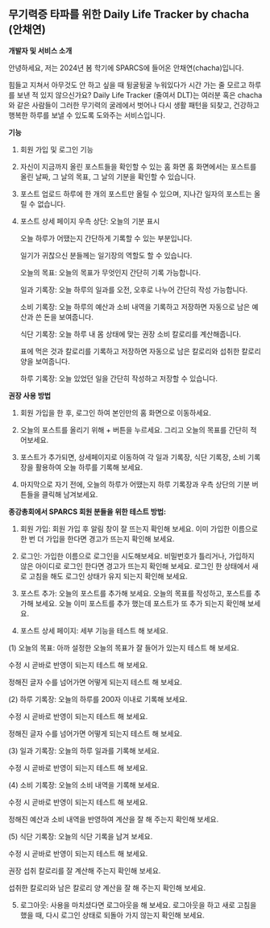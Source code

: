 ## 무기력증 타파를 위한 Daily Life Tracker by chacha (안채연)

**개발자 및 서비스 소개**

안녕하세요, 저는 2024년 봄 학기에 SPARCS에 들어온 안채연(chacha)입니다. 

힘들고 지쳐서 아무것도 안 하고 싶을 때 뒹굴뒹굴 누워있다가 시간 가는 줄 모르고 하루를 보낸 적 있지 않으신가요? Daily Life Tracker (줄여서 DLT)는 여러분 혹은 chacha와 같은 사람들이 그러한 무기력의 굴레에서 벗어나 다시 생활 패턴을 되찾고, 건강하고 행복한 하루를 보낼 수 있도록 도와주는 서비스입니다.

**기능**

1. 회원 가입 및 로그인 기능

2. 자신이 지금까지 올린 포스트들을 확인할 수 있는 홈 화면
  홈 화면에서는 포스트를 올린 날짜, 그 날의 목표, 그 날의 기분을 확인할 수 있습니다.

3. 포스트 업로드
  하루에 한 개의 포스트만 올릴 수 있으며, 지나간 일자의 포스트는 올릴 수 없습니다.

4. 포스트 상세 페이지
    우측 상단: 오늘의 기분 표시 
    
    오늘 하루가 어땠는지 간단하게 기록할 수 있는 부분입니다.
    
    일기가 귀찮으신 분들께는 일기장의 역할도 할 수 있습니다.

    오늘의 목표: 오늘의 목표가 무엇인지 간단히 기록 가능합니다.

    일과 기록장: 오늘 하루의 일과를 오전, 오후로 나누어 간단히 작성 가능합니다.

    소비 기록장: 오늘 하루의 예산과 소비 내역을 기록하고 저장하면 자동으로 남은 예산과 쓴 돈을 보여줍니다.

    식단 기록장: 오늘 하루 내 몸 상태에 맞는 권장 소비 칼로리를 계산해줍니다.
    
    표에 먹은 것과 칼로리를 기록하고 저장하면 자동으로 남은 칼로리와 섭취한 칼로리 양을 보여줍니다.

    하루 기록장: 오늘 있었던 일을 간단히 작성하고 저장할 수 있습니다.

**권장 사용 방법**

1. 회원 가입을 한 후, 로그인 하여 본인만의 홈 화면으로 이동하세요.

2. 오늘의 포스트를 올리기 위해 + 버튼을 누르세요. 그리고 오늘의 목표를 간단히 적어보세요.

3. 포스트가 추가되면, 상세페이지로 이동하여 각 일과 기록장, 식단 기록장, 소비 기록장을 활용하여 오늘 하루를 기록해 보세요.

4. 마지막으로 자기 전에, 오늘의 하루가 어땠는지 하루 기록장과 우측 상단의 기분 버튼들을 클릭해 남겨보세요.

**종강총회에서 SPARCS 회원 분들을 위한 테스트 방법:**

1. 회원 가입: 회원 가입 후 알림 창이 잘 뜨는지 확인해 보세요.
  이미 가입한 이름으로 한 번 더 가입을 한다면 경고가 뜨는지 확인해 보세요.

2. 로그인: 가입한 이름으로 로그인을 시도해보세요.
  비밀번호가 틀리거나, 가입하지 않은 아이디로 로그인 한다면 경고가 뜨는지 확인해 보세요.
  로그인 한 상태에서 새로 고침을 해도 로그인 상태가 유지 되는지 확인해 보세요.

3. 포스트 추가: 오늘의 포스트를 추가해 보세요.
  오늘의 목표를 작성하고, 포스트를 추가해 보세요.
  오늘 이미 포스트를 추가 했는데 포스트가 또 추가 되는지 확인해 보세요.

4. 포스트 상세 페이지: 세부 기능을 테스트 해 보세요.

  (1) 오늘의 목표: 아까 설정한 오늘의 목표가 잘 들어가 있는지 테스트 해 보세요.
  
  수정 시 곧바로 반영이 되는지 테스트 해 보세요.
  
  정해진 글자 수를 넘어가면 어떻게 되는지 테스트 해 보세요.

  (2) 하루 기록장: 오늘의 하루를 200자 이내로 기록해 보세요.
  
  수정 시 곧바로 반영이 되는지 테스트 해 보세요.
  
  정해진 글자 수를 넘어가면 어떻게 되는지 테스트 해 보세요.

  (3) 일과 기록장: 오늘의 하루 일과를 기록해 보세요.
  
  수정 시 곧바로 반영이 되는지 테스트 해 보세요.

  (4) 소비 기록장: 오늘의 소비 내역을 기록해 보세요.
  
  수정 시 곧바로 반영이 되는지 테스트 해 보세요. 
  
  정해진 예산과 소비 내역을 반영하여 계산을 잘 해 주는지 확인해 보세요.

  (5) 식단 기록장: 오늘의 식단 기록을 남겨 보세요.
  
  수정 시 곧바로 반영이 되는지 테스트 해 보세요. 
  
  권장 섭취 칼로리를 잘 계산해 주는지 확인해 보세요.
  
  섭취한 칼로리와 남은 칼로리 양 계산을 잘 해 주는지 확인해 보세요.

5. 로그아웃: 사용을 마치셨다면 로그아웃을 해 보세요.
  로그아웃을 하고 새로 고침을 했을 때, 다시 로그인 상태로 되돌아 가지 않는지 확인해 보세요.

